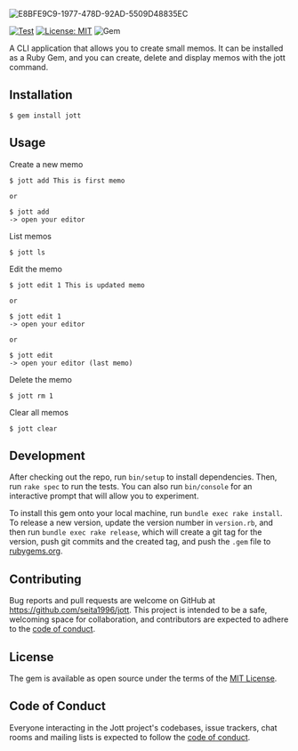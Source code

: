![E8BFE9C9-1977-478D-92AD-5509D48835EC](https://user-images.githubusercontent.com/19267892/235329218-9b7d9721-9414-4341-8dd6-b91fe39d3204.png)


[![Test](https://github.com/seita1996/jott/actions/workflows/test.yml/badge.svg)](https://github.com/seita1996/jott/actions/workflows/test.yml)
[![License: MIT](https://img.shields.io/badge/License-MIT-yellow.svg)](https://opensource.org/licenses/MIT)
![Gem](https://img.shields.io/gem/dt/jott?color=orange)

A CLI application that allows you to create small memos.
It can be installed as a Ruby Gem, and you can create, delete and display memos with the jott command.

## Installation

```
$ gem install jott
```

## Usage

Create a new memo

```
$ jott add This is first memo

or

$ jott add
-> open your editor
```

List memos

```
$ jott ls
```

Edit the memo

```
$ jott edit 1 This is updated memo

or

$ jott edit 1
-> open your editor

or

$ jott edit
-> open your editor (last memo)
```

Delete the memo

```
$ jott rm 1
```

Clear all memos

```
$ jott clear
```

## Development

After checking out the repo, run `bin/setup` to install dependencies. Then, run `rake spec` to run the tests. You can also run `bin/console` for an interactive prompt that will allow you to experiment.

To install this gem onto your local machine, run `bundle exec rake install`. To release a new version, update the version number in `version.rb`, and then run `bundle exec rake release`, which will create a git tag for the version, push git commits and the created tag, and push the `.gem` file to [rubygems.org](https://rubygems.org).

## Contributing

Bug reports and pull requests are welcome on GitHub at https://github.com/seita1996/jott. This project is intended to be a safe, welcoming space for collaboration, and contributors are expected to adhere to the [code of conduct](https://github.com/seita1996/jott/blob/master/CODE_OF_CONDUCT.md).

## License

The gem is available as open source under the terms of the [MIT License](https://opensource.org/licenses/MIT).

## Code of Conduct

Everyone interacting in the Jott project's codebases, issue trackers, chat rooms and mailing lists is expected to follow the [code of conduct](https://github.com/seita1996/jott/blob/master/CODE_OF_CONDUCT.md).
